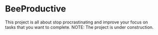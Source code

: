 # BeeProductive
This project is all about stop procrastinating and improve your focus on tasks that you want to complete.
NOTE: The project is under construction.
